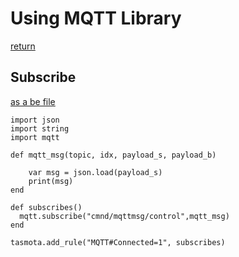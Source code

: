 # Using MQTT Library

[return](../README.md)

## Subscribe

[as a be file ](MQTTSubscribe.be)

```
import json
import string
import mqtt

def mqtt_msg(topic, idx, payload_s, payload_b)
	
	var msg = json.load(payload_s)
	print(msg)
end

def subscribes()
  mqtt.subscribe("cmnd/mqttmsg/control",mqtt_msg)
end

tasmota.add_rule("MQTT#Connected=1", subscribes)
```